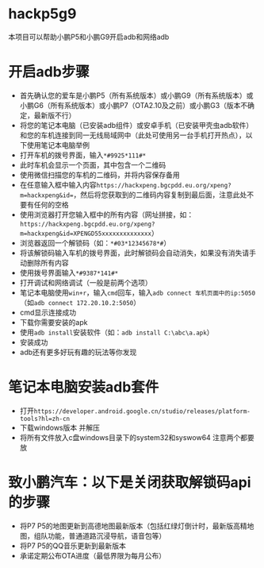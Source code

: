 # hackp5g9
本项目可以帮助小鹏P5和小鹏G9开启adb和网络adb

# 开启adb步骤
* 首先确认您的爱车是小鹏P5（所有系统版本）或小鹏G9（所有系统版本）或小鹏G6（所有系统版本）或小鹏P7（OTA2.10及之前）或小鹏G3（版本不确定，最新版不行）
* 将您的笔记本电脑（已安装adb组件）或安卓手机（已安装甲壳虫adb软件）和您的车机连接到同一无线局域网中（此处可使用另一台手机打开热点），以下使用笔记本电脑举例
* 打开车机的拨号界面，输入`*#9925*111#* `
* 此时车机会显示一个页面，其中包含一个二维码
* 使用微信扫描您的车机的二维码，并将内容保存备用
* 在任意输入框中输入内容`https://hackxpeng.bgcpdd.eu.org/xpeng?m=hackxpeng&id=`，然后将您获取到的二维码内容复制到最后面，注意此处不要有任何的空格
* 使用浏览器打开您输入框中的所有内容（网址拼接，如：`https://hackxpeng.bgcpdd.eu.org/xpeng?m=hackxpeng&id=XPENGD55xxxxxxxxxxxxxx`）
* 浏览器返回一个解锁码（如：`*#03*12345678*#`）
* 将该解锁码输入车机的拨号界面，此时解锁码会自动消失，如果没有消失请手动删除所有内容
* 使用拨号界面输入`*#9387*141#*`
* 打开调试和网络调试（一般是前两个选项）
* 笔记本电脑使用`win+r`，输入`cmd`回车，输入`adb connect 车机页面中的ip:5050`（如`adb connect 172.20.10.2:5050`）
* cmd显示连接成功
* 下载你需要安装的apk
* 使用`adb install`安装软件（如：`adb install C:\abc\a.apk`）
* 安装成功
* adb还有更多好玩有趣的玩法等你发现

# 笔记本电脑安装adb套件
* 打开`https://developer.android.google.cn/studio/releases/platform-tools?hl=zh-cn`
* 下载windows版本 并解压
* 将所有文件放入c盘windows目录下的system32和syswow64 注意两个都要放

# 致小鹏汽车：以下是关闭获取解锁码api的步骤
* 将P7 P5的地图更新到高德地图最新版本（包括红绿灯倒计时，最新版高精地图，组队功能，普通道路沉浸导航，语音包等）
* 将P7 P5的QQ音乐更新到最新版本
* 承诺定期公布OTA进度（最低界限为每月公布）
